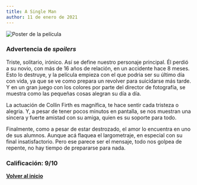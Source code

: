 ```yaml
---
title: A Single Man
author: 11 de enero de 2021
---
```


![](../img/a_single_man.webp "Poster de la película")

### Advertencia de *spoilers*

Triste, solitario, irónico. Así se define nuestro personaje principal.
Él perdió a su novio, con más de 16 años de relación, en un accidente hace 8 meses.
Esto lo destruye, y la película empieza con el que podria ser su último día con vida, ya que se ve como prepara un revolver para suicidarse más tarde.
Y en un gran juego con los colores por parte del director de fotografía, se muestra como las pequeñas cosas alegran su día a día.

La actuación de Collin Firth es magnífica, te hace sentir cada tristeza o alegria.
Y, a pesar de tener pocos minutos en pantalla, se nos muestran una sincera y fuerte amistad con su amiga, quien es su soporte para todo.

Finalmente, como a pesar de estar destrozado, el amor lo encuentra en uno de sus alumnos.
Aunque acá flaquea el largometraje, en especial con su final insatisfactorio.
Pero ese parece ser el mensaje, todo nos golpea de repente, no hay tiempo de prepararse para nada.

### Calificación: 9/10

[**Volver al inicio**](../index.html)
